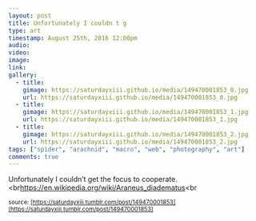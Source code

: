 ```yaml
---
layout: post
title: Unfortunately I couldn t g
type: art
timestamp: August 25th, 2016 12:00pm
audio: 
video: 
image: 
link: 
gallery:
  - title: 
    gimage: https://saturdayxiii.github.io/media/149470001853_0.jpg
    url: https://saturdayxiii.github.io/media/149470001853_0.jpg
  - title: 
    gimage: https://saturdayxiii.github.io/media/149470001853_1.jpg
    url: https://saturdayxiii.github.io/media/149470001853_1.jpg
  - title: 
    gimage: https://saturdayxiii.github.io/media/149470001853_2.jpg
    url: https://saturdayxiii.github.io/media/149470001853_2.jpg
tags: ["spider", "arachnid", "macro", "web", "photography", "art"]
comments: true
---
```


         
Unfortunately I couldn’t get the focus to cooperate.
<br<a href="https://en.wikipedia.org/wiki/Araneus_diadematus" target="_blank">https://en.wikipedia.org/wiki/Araneus_diadematus</a><br 
  
<small>source: [https://saturdayxiii.tumblr.com/post/149470001853](https://saturdayxiii.tumblr.com/post/149470001853)</small>